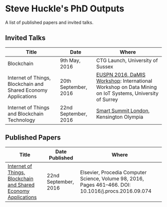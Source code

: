 # Steve Huckle's PhD Outputs

A list of published papers and invited talks.

## Invited Talks

| Title | Date | Where | 
| ------| -----| ------|
| Blockchain | 9th May, 2016 | CTG Launch, University of Sussex |
| Internet of Things, Blockchain and Shared Economy Applications | 20th September, 2016 | [EUSPN 2016, DaMIS Workshop](http://143.225.211.50/damis/ "DaMIS"): International Workshop on Data Mining on IoT Systems, University of Surrey | 
| Internet of Things and Blockchain Technology | 22nd September, 2016 | [Smart Summit London](http://www.iotsmartsummitlondon.com/ "Smart Summit London"), Kensington Olympia |

## Published Papers

| Title | Date Published | Where | 
| ------| ---------------| ------|
| [Internet of Things, Blockchain and Shared Economy Applications]( http://authors.elsevier.com/sd/article/S1877050916322190 "Internet of Things, Blockchain and Shared Economy Applications") | 22nd September, 2016 | Elsevier, Procedia Computer Science, Volume 98, 2016, Pages 461–466. DOI:  10.1016/j.procs.2016.09.074 |